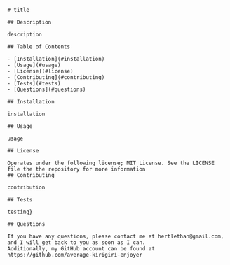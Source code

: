 
    # title

    ## Description

    description

    ## Table of Contents

    - [Installation](#installation)
    - [Usage](#usage)
    - [License](#license)
    - [Contributing](#contributing)
    - [Tests](#tests)
    - [Questions](#questions)

    ## Installation

    installation

    ## Usage

    usage

    ## License

    Operates under the following license; MIT License. See the LICENSE file the the repository for more information
    ## Contributing

    contribution

    ## Tests

    testing}

    ## Questions

    If you have any questions, please contact me at hertlethan@gmail.com, and I will get back to you as soon as I can.
    Additionally, my GitHub account can be found at https://github.com/average-kirigiri-enjoyer
    